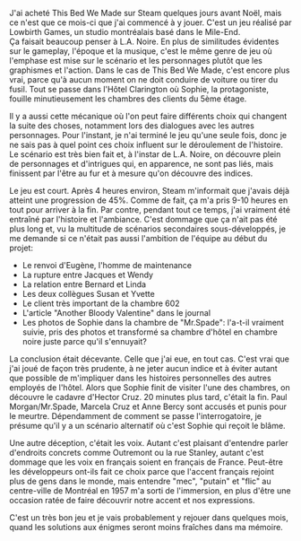J'ai acheté This Bed We Made sur Steam quelques jours avant Noël, mais ce n'est que ce mois-ci que j'ai commencé à y jouer. C'est un jeu réalisé par Lowbirth Games, un studio montréalais basé dans le Mile-End.  
Ça faisait beaucoup penser à L.A. Noire. En plus de similitudes évidentes sur le gameplay, l'époque et la musique, c'est le même genre de jeu où l'emphase est mise sur le scénario et les personnages plutôt que les graphismes et l'action. Dans le cas de This Bed We Made, c'est encore plus vrai, parce qu'à aucun moment on ne doit conduire de voiture ou tirer du fusil. Tout se passe dans l'Hôtel Clarington où Sophie, la protagoniste, fouille minutieusement les chambres des clients du 5ème étage.

Il y a aussi cette mécanique où l'on peut faire différents choix qui changent la suite des choses, notamment lors des dialogues avec les autres personnages. Pour l'instant, je n'ai terminé le jeu qu'une seule fois, donc je ne sais pas à quel point ces choix influent sur le déroulement de l'histoire. Le scénario est très bien fait et, à l'instar de L.A. Noire, on découvre plein de personnages et d'intrigues qui, en apparence, ne sont pas liés, mais finissent par l'être au fur et à mesure qu'on découvre des indices.

Le jeu est court. Après 4 heures environ, Steam m'informait que j'avais déjà atteint une progression de 45%. Comme de fait, ça m'a pris 9-10 heures en tout pour arriver à la fin. Par contre, pendant tout ce temps, j'ai vraiment été entraîné par l'histoire et l'ambiance. C'est dommage que ça n'ait pas été plus long et, vu la multitude de scénarios secondaires sous-développés, je me demande si ce n'était pas aussi l'ambition de l'équipe au début du projet:

- Le renvoi d'Eugène, l'homme de maintenance
- La rupture entre Jacques et Wendy
- La relation entre Bernard et Linda
- Les deux collègues Susan et Yvette
- Le client très important de la chambre 602
- L'article "Another Bloody Valentine" dans le journal
- <Spoiler shownText="Spoiler">Les photos de Sophie dans la chambre de "Mr.Spade": l'a-t-il vraiment suivie, pris des photos et transformé sa chambre d'hôtel en chambre noire juste parce qu'il s'ennuyait?</Spoiler>

La conclusion était décevante. Celle que j'ai eue, en tout cas. C'est vrai que j'ai joué de façon très prudente, à ne jeter aucun indice et à éviter autant que possible de m'impliquer dans les histoires personnelles des autres employés de l'hôtel. Alors que Sophie finit de visiter l'une des chambres, <Spoiler shownText="il se passe un évènement majeur">on découvre le cadavre d'Hector Cruz</Spoiler>. 20 minutes plus tard, c'était la fin. <Spoiler shownText="Spoiler">Paul Morgan/Mr.Spade, Marcela Cruz et Anne Bercy sont accusés et punis pour le meurtre. Dépendamment de comment se passe l'interrogatoire, je présume qu'il y a un scénario alternatif où c'est Sophie qui reçoit le blâme</Spoiler>.

Une autre déception, c'était les voix. Autant c'est plaisant d'entendre parler d'endroits concrets comme Outremont ou la rue Stanley, autant c'est dommage que les voix en français soient en français de France. Peut-être les développeurs ont-ils fait ce choix parce que l'accent français rejoint plus de gens dans le monde, mais entendre "mec", "putain" et "flic" au centre-ville de Montréal en 1957 m'a sorti de l'immersion, en plus d'être une occasion ratée de faire découvrir notre accent et nos expressions.

C'est un très bon jeu et je vais probablement y rejouer dans quelques mois, quand les solutions aux énigmes seront moins fraîches dans ma mémoire.
